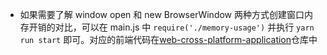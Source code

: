 - 如果需要了解 window open 和 new BrowserWindow 两种方式创建窗口内存开销的对比，可以在 main.js 中 `require('./memory-usage')` 并执行 `yarn run start` 即可。对应的前端代码在[web-cross-platform-application](https://github.com/lizuncong/web-cross-platform-application)仓库中
